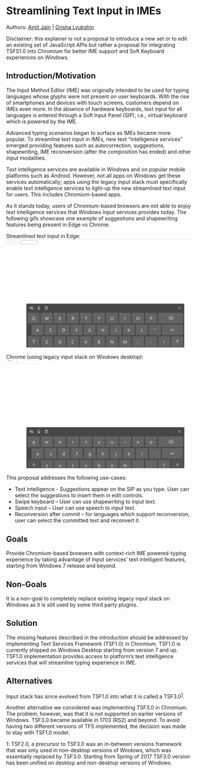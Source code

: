# Streamlining Text Input in IMEs

Authors: [Amit Jain](amitja@microsoft.com) | [Grisha Lyukshin](https://github.com/gked)

Disclaimer: this explainer is not a proposal to introduce a new set or to edit an existing set of JavaScript APIs but rather a proposal for integrating TSFS1.0 into Chromium for better IME support and Soft Keyboard experiences on Windows.


## Introduction/Motivation
The Input Method Editor (IME) was originally intended to be used for typing languages whose glyphs were not present on user keyboards.
With the rise of smartphones and devices with touch screens, customers depend on IMEs even more. In the absence of hardware keyboards, text input for all languages is entered through a Soft Input Panel (SIP), i.e., virtual keyboard which is powered by the IME.

Advanced typing scenarios began to surface as IMEs became more popular. To streamline text input in IMEs, new text “intelligence services” emerged providing features such as autocorrection, suggestions, shapewriting, IME reconversion (after the composition has ended) and other input modalities.

Text intelligence services are available in Windows and on popular mobile platforms such as Android. However, not all apps on Windows get these services automatically; apps using the legacy input stack must specifically enable text intelligence services to light-up the new streamlined text input for users. This includes Chromium-based apps. 

As it stands today, users of Chromium-based browsers are not able to enjoy text intelligence services that Windows Input services provides today. The following gifs showcase one example of suggestions and shapewriting features being present in Edge vs Chrome.

Streamlined text input in Edge: ![](Edge_IME.gif)

Chrome (using legacy input stack on Windows desktop):![](Chrome_IME.gif)

This proposal addresses the following use-cases:
* Text intelligence - Suggestions appear on the SIP as you type. User can select the suggestions to insert them in edit controls.
* Swipe keyboard – User can use shapewriting to input text.
* Speech input – User can use speech to input text.
* Reconversion after commit – for languages which support reconversion, user can select the committed text and reconvert it.

## Goals
Provide Chromium-based browsers with context-rich IME powered-typing experience by taking advantage of Input services’ text intelligent features, starting from Windows 7 release and beyond.

## Non-Goals
It is a non-goal to completely replace existing legacy input stack on Windows as it is still used by some third party plugins.

## Solution
The missing features described in the introduction should be addressed by implementing Text Services Framework (TSF1.0) in Chromium. TSF1.0 is currently shipped on Windows Desktop starting from version 7 and up. TSF1.0 implementation provides access to platform’s text intelligence services that will streamline typing experience in IME.

## Alternatives
Input stack has since evolved from TSF1.0 into what it is called a TSF3.0<sup>[1](#tsf3footnote1today)</sup>.

Another alternative we considered was implementing TSF3.0 in Chromium. The problem, however, was that it is not supported on earlier versions of Windows. TSF3.0 became available in 1703 (RS2) and beyond. To avoid having two different versions of TFS implemented, the decision was made to stay with TSF1.0 model.


<a name="tsf3footnote1">1</a>: TSF2.0, a precursor to TSF3.0 was an in-between versions framework that was only used in non-desktop versions of Windows, which was essentially replaced by TSF3.0. Starting from Spring of 2017 TSF3.0 version has been unified on desktop and non-desktop versions of Windows. 
